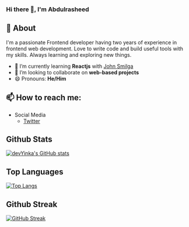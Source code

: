 ### Hi there 👋, I'm Abdulrasheed

## 🧐 About <a name = "about"></a>
I'm a passionate Frontend developer having two years of experience in frontend web development. Love to write code and build useful tools with my skills. Always learning and exploring new things.

- 🌱 I’m currently learning **Reactjs** with [John Smilga](https://www.udemy.com/course/react-tutorial-and-projects-course/?referralCode=FEE6A921AF07E2563CEF)
- 👯 I’m looking to collaborate on **web-based projects**
- 😄 Pronouns: **He/Him**

## 📫 How to reach me:
 - Social Media
 	  - [Twitter](https://twitter.com/yinkaah_)

## Github Stats 
[![devYinka's GitHub stats](https://github-readme-stats.vercel.app/api?username=devYinka&theme=dark&show_icons=true)](https://github.com/anuraghazra/github-readme-stats)

## Top Languages 
[![Top Langs](https://github-readme-stats.vercel.app/api/top-langs?username=devYinka&layout=compact&theme=dark&show_icons=true)](https://github.com/anuraghazra/github-readme-stats)

## Github Streak
[![GitHub Streak](https://github-readme-streak-stats.herokuapp.com?user=devYinka&theme=dark&hide_border=true)](https://git.io/streak-stats)

<!--
**yinkajs/yinkajs** is a ✨ _special_ ✨ repository because its `README.md` (this file) appears on your GitHub profile.
